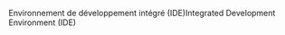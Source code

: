 <span data-ttu-id="43fda-101">Environnement de développement intégré (IDE)</span><span class="sxs-lookup"><span data-stu-id="43fda-101">Integrated Development Environment (IDE)</span></span>